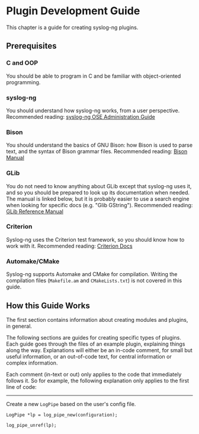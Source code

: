 # Plugin Development Guide

This chapter is a guide for creating syslog-ng plugins.

## Prerequisites

### C and OOP
You should be able to program in C and be familiar with object-oriented programming.

### syslog-ng
You should understand how syslog-ng works, from a user perspective.
Recommended reading: [syslog-ng OSE Administration Guide](https://www.syslog-ng.com/technical-documents/list/syslog-ng-open-source-edition/)

### Bison
You should understand the basics of GNU Bison: how Bison is used to parse text, and the syntax of Bison grammar files.
Recommended reading: [Bison Manual](https://www.gnu.org/software/bison/manual/)

### GLib
You do not need to know anything about GLib except that syslog-ng uses it, and so you should be prepared to look up its documentation when needed. The manual is linked below, but it is probably easier to use a search engine when looking for specific docs (e.g. "Glib GString").
Recommended reading: [GLib Reference Manual](https://developer.gnome.org/glib/)

### Criterion
Syslog-ng uses the Criterion test framework, so you should know how to work with it.
Recommended reading: [Criterion Docs](https://criterion.readthedocs.io/)

### Automake/CMake
Syslog-ng supports Automake and CMake for compilation. Writing the compilation files (`Makefile.am` and `CMakeLists.txt`) is not covered in this guide.

## How this Guide Works

The first section contains information about creating modules and plugins, in general.

The following sections are guides for creating specific types of plugins. Each guide goes through the files of an example plugin, explaining things along the way. Explanations will either be an in-code comment, for small but useful information, or an out-of-code text, for central information or complex information.

Each comment (in-text or out) only applies to the code that immediately follows it. So for example, the following explanation only applies to the first line of code:

---

Create a new `LogPipe` based on the user's config file.

```
LogPipe *lp = log_pipe_new(configuration);

log_pipe_unref(lp);
```
